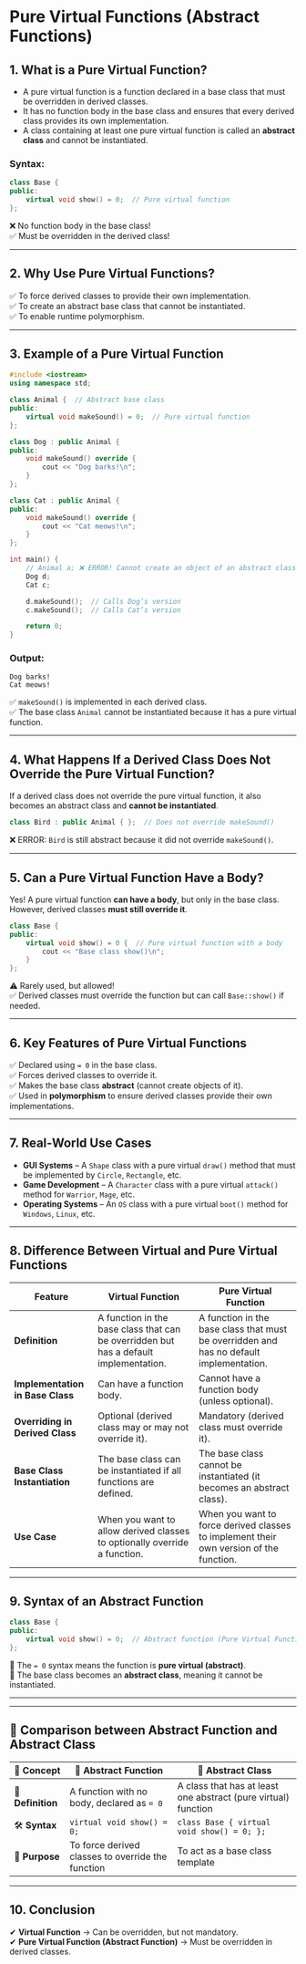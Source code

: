# Pure Virtual Functions (Abstract Functions)

## 1. What is a Pure Virtual Function?
- A pure virtual function is a function declared in a base class that must be overridden in derived classes.
- It has no function body in the base class and ensures that every derived class provides its own implementation.
- A class containing at least one pure virtual function is called an **abstract class** and cannot be instantiated.

### Syntax:
```cpp
class Base {
public:
    virtual void show() = 0;  // Pure virtual function
};
```
❌ No function body in the base class!  
✅ Must be overridden in the derived class!

---

## 2. Why Use Pure Virtual Functions?
✅ To force derived classes to provide their own implementation.  
✅ To create an abstract base class that cannot be instantiated.  
✅ To enable runtime polymorphism.  

---

## 3. Example of a Pure Virtual Function

```cpp
#include <iostream>
using namespace std;

class Animal {  // Abstract base class
public:
    virtual void makeSound() = 0;  // Pure virtual function
};

class Dog : public Animal {
public:
    void makeSound() override {
        cout << "Dog barks!\n";
    }
};

class Cat : public Animal {
public:
    void makeSound() override {
        cout << "Cat meows!\n";
    }
};

int main() {
    // Animal a; ❌ ERROR! Cannot create an object of an abstract class
    Dog d;
    Cat c;

    d.makeSound();  // Calls Dog’s version
    c.makeSound();  // Calls Cat’s version

    return 0;
}
```
### Output:
```
Dog barks!
Cat meows!
```
✅ `makeSound()` is implemented in each derived class.  
✅ The base class `Animal` cannot be instantiated because it has a pure virtual function.

---

## 4. What Happens If a Derived Class Does Not Override the Pure Virtual Function?
If a derived class does not override the pure virtual function, it also becomes an abstract class and **cannot be instantiated**.

```cpp
class Bird : public Animal { };  // Does not override makeSound()
```
❌ ERROR: `Bird` is still abstract because it did not override `makeSound()`.

---

## 5. Can a Pure Virtual Function Have a Body?
Yes! A pure virtual function **can have a body**, but only in the base class. However, derived classes **must still override it**.

```cpp
class Base {
public:
    virtual void show() = 0 {  // Pure virtual function with a body
        cout << "Base class show()\n";
    }
};
```
⚠️ Rarely used, but allowed!  
✅ Derived classes must override the function but can call `Base::show()` if needed.

---

## 6. Key Features of Pure Virtual Functions
✅ Declared using `= 0` in the base class.  
✅ Forces derived classes to override it.  
✅ Makes the base class **abstract** (cannot create objects of it).  
✅ Used in **polymorphism** to ensure derived classes provide their own implementations.  

---

## 7. Real-World Use Cases
- **GUI Systems** – A `Shape` class with a pure virtual `draw()` method that must be implemented by `Circle`, `Rectangle`, etc.  
- **Game Development** – A `Character` class with a pure virtual `attack()` method for `Warrior`, `Mage`, etc.  
- **Operating Systems** – An `OS` class with a pure virtual `boot()` method for `Windows`, `Linux`, etc.  

---

## 8. Difference Between Virtual and Pure Virtual Functions

| Feature           | Virtual Function                                    | Pure Virtual Function                                 |
|------------------|------------------------------------------------|-------------------------------------------------|
| **Definition**    | A function in the base class that can be overridden but has a default implementation. | A function in the base class that must be overridden and has no default implementation. |
| **Implementation in Base Class** | Can have a function body. | Cannot have a function body (unless optional). |
| **Overriding in Derived Class** | Optional (derived class may or may not override it). | Mandatory (derived class must override it). |
| **Base Class Instantiation** | The base class can be instantiated if all functions are defined. | The base class cannot be instantiated (it becomes an abstract class). |
| **Use Case** | When you want to allow derived classes to optionally override a function. | When you want to force derived classes to implement their own version of the function. |

---

## 9. Syntax of an Abstract Function
```cpp
class Base {
public:
    virtual void show() = 0;  // Abstract function (Pure Virtual Function)
};
```
🔹 The `= 0` syntax means the function is **pure virtual (abstract)**.  
🔹 The base class becomes an **abstract class**, meaning it cannot be instantiated.  

---

---

## 🔹  Comparison between Abstract Function and Abstract Class   

| 🔹 Concept       | 🔸 Abstract Function                           | 🔸 Abstract Class                                           |
|------------------|-----------------------------------------------|-------------------------------------------------------------|
| 📌 **Definition** | A function with no body, declared as `= 0`     | A class that has at least one abstract (pure virtual) function |
| 🛠 **Syntax**     | `virtual void show() = 0;`                     | `class Base { virtual void show() = 0; };`                  |
| 🎯 **Purpose**    | To force derived classes to override the function | To act as a base class template                             |

---

## 10. Conclusion
✔ **Virtual Function** → Can be overridden, but not mandatory.  
✔ **Pure Virtual Function (Abstract Function)** → Must be overridden in derived classes.  
